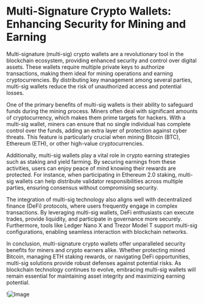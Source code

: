 # Multi-Signature Crypto Wallets: Enhancing Security for Mining and Earning

Multi-signature (multi-sig) crypto wallets are a revolutionary tool in the blockchain ecosystem, providing enhanced security and control over digital assets. These wallets require multiple private keys to authorize transactions, making them ideal for mining operations and earning cryptocurrencies. By distributing key management among several parties, multi-sig wallets reduce the risk of unauthorized access and potential losses.

One of the primary benefits of multi-sig wallets is their ability to safeguard funds during the mining process. Miners often deal with significant amounts of cryptocurrency, which makes them prime targets for hackers. With a multi-sig wallet, miners can ensure that no single individual has complete control over the funds, adding an extra layer of protection against cyber threats. This feature is particularly crucial when mining Bitcoin (BTC), Ethereum (ETH), or other high-value cryptocurrencies.

Additionally, multi-sig wallets play a vital role in crypto earning strategies such as staking and yield farming. By securing earnings from these activities, users can enjoy peace of mind knowing their rewards are protected. For instance, when participating in Ethereum 2.0 staking, multi-sig wallets can help distribute validator responsibilities across multiple parties, ensuring consensus without compromising security.

The integration of multi-sig technology also aligns well with decentralized finance (DeFi) protocols, where users frequently engage in complex transactions. By leveraging multi-sig wallets, DeFi enthusiasts can execute trades, provide liquidity, and participate in governance more securely. Furthermore, tools like Ledger Nano X and Trezor Model T support multi-sig configurations, enabling seamless interaction with blockchain networks.

In conclusion, multi-signature crypto wallets offer unparalleled security benefits for miners and crypto earners alike. Whether protecting mined Bitcoin, managing ETH staking rewards, or navigating DeFi opportunities, multi-sig solutions provide robust defenses against potential risks. As blockchain technology continues to evolve, embracing multi-sig wallets will remain essential for maintaining asset integrity and maximizing earning potential. 

!![Image](https://github.com/user-attachments/assets/b6e7b7a2-655e-4d44-8baa-20c566a3cb65)